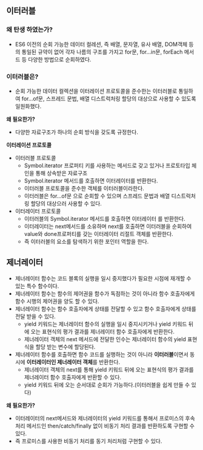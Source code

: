 ## 이터러블

### 왜 탄생 하였는가?

- ES6 이전의 순회 가능한 데이터 컬레션, 즉 배열, 문자열, 유사 배열, DOM객체 등의 통일된 규약이 없어 각자 나름의 구조를 가지고 for문, for…in문, forEach 메서드 등 다양한 방법으로 순회하였다.

### 이터러블은?

- 순회 가능한 데이터 컬렉션을 이터레이션 프로토콜을 준수한는 이터러블로 통일하여 for…of문, 스프레드 문법, 배열 디스트럭처링 할당의 대상으로 사용할 수 있도록 일원화했다.

**왜 필요한가?**

- 다양한 자료구조가 하나의 순회 방식을 갖도록 규정한다.

**이터레이션 프로토콜**

- 이터러블 프로토콜
  - Symbol.iterator 프로퍼티 키를 사용하는 메서드로 갖고 있거나 프로토타입 체인을 통해 상속받은 자료구조
  - Symbol.iterator 메서드를 호출하면 이터레이터를 반환한다.
  - 이터러블 프로토콜을 준수한 객체를 이터러블이라한다.
  - 이터러블은 for…of문 으로 순회할 수 있으며 스프레드 문법과 배열 디스트럭처링 할당의 대상으러 사용할 수 있다.
- 이터레이터 프로토콜
  - 이터러블의 Symbol.iterator 메서드를 호출하면 이터레이터 를 반환한다.
  - 이터레이터는 next메서드를 소유하며 next를 호출하면 이터러블을 순회하여 value와 done프로퍼티를 갖는 이터레이터 리절트 객체를 반환한다.
  - 즉 이터러블의 요소를 탐색하기 위한 포인터 역할을 한다.

## 제너레이터

- 제너레이터 함수는 코드 블록의 실행을 일시 중지했다가 필요한 시점에 재개할 수 있는 특수 함수이다.
- 제너레이터 함수는 함수의 제어권을 함수가 독점하는 것이 아니라 함수 호출자에게 함수 시행의 제어권을 양도 할 수 있다.
- 제너레이터 함수는 함수 호출자에게 상태를 전달할 수 있고 함수 호출자에게 상태를 전달 받을 수 있다.
  - yield 키워드는 제너레이터 함수의 실행을 일시 중지시키거나 yield 키워드 뒤에 오는 표현식의 평가 결과를 제너레이터 함수 호출자에게 반환한다.
  - 제너레이터 객체의 next 메서드에 전달한 인수는 제너레이터 함수의 yield 표현식을 할당 받는 변수에 할당된다.
- 제너레이터 함수를 호출하면 함수 코드를 실행하는 것이 아니라 **이터러블**이면서 동시에 **이터레이터인 제너레이터 객체**를 반환한다.
  - 제너레이터 객체의 next를 통해 yield 키워드 뒤에 오는 표현식의 평가 결과를 제너레이터 함수 호출자에게 반환할 수 있다.
  - yield 키워드 뒤에 오는 순서대로 순회가 가능하다.(이터러블을 쉽게 만들 수 있다)

**왜 필요한가?**

- 이터레이터의 next메서드와 제너레이터의 yield 키워드를 통해서 프로미스의 후속 처리 메서드인 then/catch/finally 없이 비동기 처리 결과를 반환하도록 구현할 수 있다.
- 즉 프로미스를 사용한 비동기 처리를 동기 처리처럼 구현할 수 있다.
